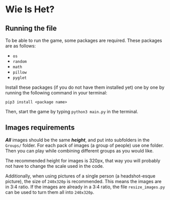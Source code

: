 # Wie Is Het?

## Running the file

To be able to run the game, some packages are required. These packages are as follows:

- ```os```
- ```random```
- ```math```
- ```pillow```
- ```pyglet```

Install these packages (if you do not have them installed yet) one by one by running the following command in your terminal:

```pip3 install <package name>```

Then, start the game by typing ```python3 main.py``` in the terminal.

## Images requirements

***All*** images should be the same ***height***, and put into subfolders in the ```Groups/``` folder. For each pack of images (a group of people) use one folder. Then you can play while combining different groups as you would like.

The recommended height for images is 320px, that way you will probably not have to change the scale used in the code.

Additionally, when using pictures of a single person (a headshot-esque picture), the size of ```240x320p``` is recommended. This means the images are in 3:4 ratio. If the images are already in a 3:4 ratio, the file ```resize_images.py``` can be used to turn them all into ```240x320p```. 

